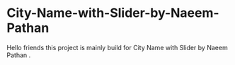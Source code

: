 # City-Name-with-Slider-by-Naeem-Pathan
Hello friends this project is mainly build for City Name with Slider by Naeem Pathan . 

